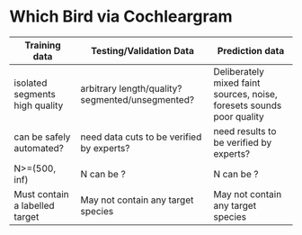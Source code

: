 # Which Bird via Cochleargram

| Training data                  | Testing/Validation Data   | Prediction data |
| -----------                    | ----------- | ----------- |
| isolated segments high quality | arbitrary length/quality? segmented/unsegmented?  | Deliberately mixed faint sources, noise, foresets sounds poor quality |
| can be safely automated? | need data cuts to be verified by experts?  | need results to be verified by experts? |
| N>=(500, inf) | N can be ?  | N can be ? |
| Must contain a labelled target | May not contain any target species  | May not contain any target species  |

